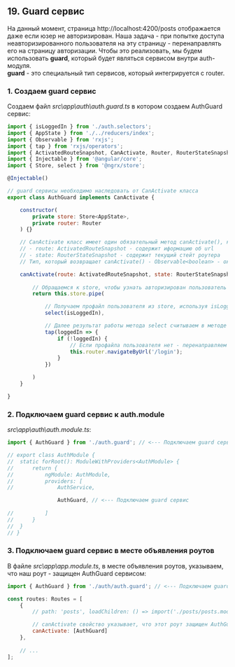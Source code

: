 ## 19. Guard сервис

На данный момент, страница http://localhost:4200/posts отображается даже если юзер не авторизирован. Наша задача - при попытке доступа неавторизированного пользователя на эту страницу - перенаправлять его на страницу авторизации. Чтобы это реализовать, мы будем использовать **guard**, который будет являться сервисом внутри auth-модуля.  
**guard** - это специальный тип сервисов, который интегрируется с router.

### 1. Создаем guard сервис

Создаем файл *src\app\auth\auth.guard.ts* в котором создаем AuthGuard сервис:
```js
import { isLoggedIn } from './auth.selectors';
import { AppState } from './../reducers/index';
import { Observable } from 'rxjs';
import { tap } from 'rxjs/operators';
import { ActivatedRouteSnapshot, CanActivate, Router, RouterStateSnapshot } from '@angular/router';
import { Injectable } from '@angular/core';
import { Store, select } from '@ngrx/store';

@Injectable()

// guard сервисы необходимо наследовать от CanActivate класса
export class AuthGuard implements CanActivate {

	constructor(
		private store: Store<AppState>,
		private router: Router
	) {}

	// CanActivate класс имеет один обязательный метод canActivate(), который принимает несколько аргументов:
	// - route: ActivatedRouteSnapshot - содержит иформацию об url
	// - state: RouterStateSnapshot - содержит текущий стейт роутера
	// Тип, который возвращает canActivate() - Observable<boolean> - ожидаем true/false

	canActivate(route: ActivatedRouteSnapshot, state: RouterStateSnapshot): Observable<boolean> {
		
		// Обращаемся к store, чтобы узнать авторизирован пользователь или нет
		return this.store.pipe(

			// Получаем профайл пользователя из store, используя isLoggedIn селектор
			select(isLoggedIn),

			// Далее результат работы метода select считываем в методе tap()
			tap(loggedIn => {
				if (!loggedIn) {
					// Если профайла пользователя нет - перенаправляем роут на страницу авторизации
					this.router.navigateByUrl('/login');
				}
			})

		)
	}

}
```

### 2. Подключаем guard сервис к auth.module

*src\app\auth\auth.module.ts*:
```js
import { AuthGuard } from './auth.guard'; // <--- Подключаем guard сервис

// export class AuthModule {
// 	static forRoot(): ModuleWithProviders<AuthModule> {
// 		return {
// 			ngModule: AuthModule,
// 			providers: [
// 				AuthService,

				AuthGuard, // <--- Подключаем guard сервис
					
// 			]
// 		}
// 	}
// }
```

### 3. Подключаем guard сервис в месте объявления роутов

В файле *src\app\app.module.ts*, в месте объявления роутов, указываем, что наш роут - защищен AuthGuard сервисом:
```js
import { AuthGuard } from './auth/auth.guard'; // <--- Подключаем guard сервис

const routes: Routes = [
	{ 
		// path: 'posts', loadChildren: () => import('./posts/posts.module').then(m => m.PostsModule), 

		// canActivate свойство указывает, что этот роут защищен AuthGuard сервисом
		canActivate: [AuthGuard] 
	},
	
	// ...
];
```